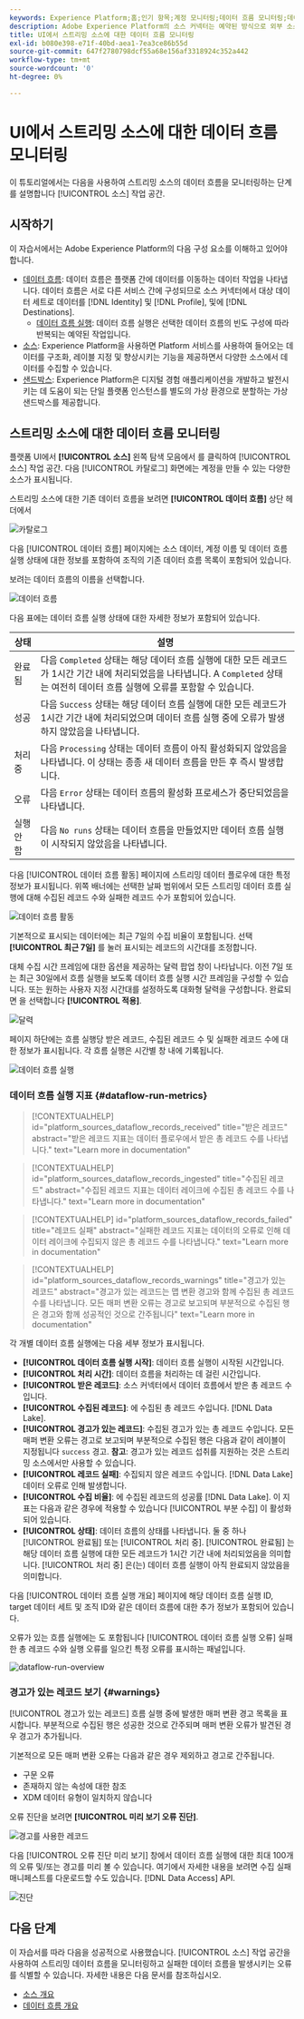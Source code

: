 ```yaml
---
keywords: Experience Platform;홈;인기 항목;계정 모니터링;데이터 흐름 모니터링;데이터 흐름
description: Adobe Experience Platform의 소스 커넥터는 예약된 방식으로 외부 소스 데이터를 수집할 수 있습니다. 이 자습서에서는 소스 작업 영역에서 스트리밍 데이터 흐름을 모니터링하는 단계를 제공합니다.
title: UI에서 스트리밍 소스에 대한 데이터 흐름 모니터링
exl-id: b080e398-e71f-40bd-aea1-7ea3ce86b55d
source-git-commit: 647f2780798dcf55a68e156af3318924c352a442
workflow-type: tm+mt
source-wordcount: '0'
ht-degree: 0%

---
```


# UI에서 스트리밍 소스에 대한 데이터 흐름 모니터링

이 튜토리얼에서는 다음을 사용하여 스트리밍 소스의 데이터 흐름을 모니터링하는 단계를 설명합니다 [!UICONTROL 소스] 작업 공간.

## 시작하기

이 자습서에서는 Adobe Experience Platform의 다음 구성 요소를 이해하고 있어야 합니다.

* [데이터 흐름](../../../dataflows/home.md): 데이터 흐름은 플랫폼 간에 데이터를 이동하는 데이터 작업을 나타냅니다. 데이터 흐름은 서로 다른 서비스 간에 구성되므로 소스 커넥터에서 대상 데이터 세트로 데이터를 [!DNL Identity] 및 [!DNL Profile], 및에 [!DNL Destinations].
   * [데이터 흐름 실행](../../notifications.md): 데이터 흐름 실행은 선택한 데이터 흐름의 빈도 구성에 따라 반복되는 예약된 작업입니다.
* [소스](../../home.md): Experience Platform을 사용하면 Platform 서비스를 사용하여 들어오는 데이터를 구조화, 레이블 지정 및 향상시키는 기능을 제공하면서 다양한 소스에서 데이터를 수집할 수 있습니다.
* [샌드박스](../../../sandboxes/home.md): Experience Platform은 디지털 경험 애플리케이션을 개발하고 발전시키는 데 도움이 되는 단일 플랫폼 인스턴스를 별도의 가상 환경으로 분할하는 가상 샌드박스를 제공합니다.

## 스트리밍 소스에 대한 데이터 흐름 모니터링

플랫폼 UI에서 **[!UICONTROL 소스]** 왼쪽 탐색 모음에서 를 클릭하여 [!UICONTROL 소스] 작업 공간. 다음 [!UICONTROL 카탈로그] 화면에는 계정을 만들 수 있는 다양한 소스가 표시됩니다.

스트리밍 소스에 대한 기존 데이터 흐름을 보려면 **[!UICONTROL 데이터 흐름]** 상단 헤더에서

![카탈로그](../../images/tutorials/monitor-streaming/catalog.png)

다음 [!UICONTROL 데이터 흐름] 페이지에는 소스 데이터, 계정 이름 및 데이터 흐름 실행 상태에 대한 정보를 포함하여 조직의 기존 데이터 흐름 목록이 포함되어 있습니다.

보려는 데이터 흐름의 이름을 선택합니다.

![데이터 흐름](../../images/tutorials/monitor-streaming/dataflows.png)

다음 표에는 데이터 흐름 실행 상태에 대한 자세한 정보가 포함되어 있습니다.

| 상태 | 설명 |
| ------ | ----------- |
| 완료됨 | 다음 `Completed` 상태는 해당 데이터 흐름 실행에 대한 모든 레코드가 1시간 기간 내에 처리되었음을 나타냅니다. A `Completed` 상태는 여전히 데이터 흐름 실행에 오류를 포함할 수 있습니다. |
| 성공 | 다음 `Success` 상태는 해당 데이터 흐름 실행에 대한 모든 레코드가 1시간 기간 내에 처리되었으며 데이터 흐름 실행 중에 오류가 발생하지 않았음을 나타냅니다. |
| 처리 중 | 다음 `Processing` 상태는 데이터 흐름이 아직 활성화되지 않았음을 나타냅니다. 이 상태는 종종 새 데이터 흐름을 만든 후 즉시 발생합니다. |
| 오류 | 다음 `Error` 상태는 데이터 흐름의 활성화 프로세스가 중단되었음을 나타냅니다. |
| 실행 안 함 | 다음 `No runs` 상태는 데이터 흐름을 만들었지만 데이터 흐름 실행이 시작되지 않았음을 나타냅니다. |

다음 [!UICONTROL 데이터 흐름 활동] 페이지에 스트리밍 데이터 플로우에 대한 특정 정보가 표시됩니다. 위쪽 배너에는 선택한 날짜 범위에서 모든 스트리밍 데이터 흐름 실행에 대해 수집된 레코드 수와 실패한 레코드 수가 포함되어 있습니다.

![데이터 흐름 활동](../../images/tutorials/monitor-streaming/dataflow-activity.png)

기본적으로 표시되는 데이터에는 최근 7일의 수집 비율이 포함됩니다. 선택 **[!UICONTROL 최근 7일]** 를 눌러 표시되는 레코드의 시간대를 조정합니다.

대체 수집 시간 프레임에 대한 옵션을 제공하는 달력 팝업 창이 나타납니다. 이전 7일 또는 최근 30일에서 흐름 실행을 보도록 데이터 흐름 실행 시간 프레임을 구성할 수 있습니다. 또는 원하는 사용자 지정 시간대를 설정하도록 대화형 달력을 구성합니다. 완료되면 을 선택합니다 **[!UICONTROL 적용]**.

![달력](../../images/tutorials/monitor-streaming/calendar.png)

페이지 하단에는 흐름 실행당 받은 레코드, 수집된 레코드 수 및 실패한 레코드 수에 대한 정보가 표시됩니다. 각 흐름 실행은 시간별 창 내에 기록됩니다.

![데이터 흐름 실행](../../images/tutorials/monitor-streaming/dataflow-run.png)

### 데이터 흐름 실행 지표 {#dataflow-run-metrics}

>[!CONTEXTUALHELP]
>id="platform_sources_dataflow_records_received"
>title="받은 레코드"
>abstract="받은 레코드 지표는 데이터 플로우에서 받은 총 레코드 수를 나타냅니다."
>text="Learn more in documentation"

>[!CONTEXTUALHELP]
>id="platform_sources_dataflow_records_ingested"
>title="수집된 레코드"
>abstract="수집된 레코드 지표는 데이터 레이크에 수집된 총 레코드 수를 나타냅니다."
>text="Learn more in documentation"

>[!CONTEXTUALHELP]
>id="platform_sources_dataflow_records_failed"
>title="레코드 실패"
>abstract="실패한 레코드 지표는 데이터의 오류로 인해 데이터 레이크에 수집되지 않은 총 레코드 수를 나타냅니다."
>text="Learn more in documentation"

>[!CONTEXTUALHELP]
>id="platform_sources_dataflow_records_warnings"
>title="경고가 있는 레코드"
>abstract="경고가 있는 레코드는 맵 변환 경고와 함께 수집된 총 레코드 수를 나타냅니다. 모든 매퍼 변환 오류는 경고로 보고되며 부분적으로 수집된 행은 경고와 함께 성공적인 것으로 간주됩니다"
>text="Learn more in documentation"

각 개별 데이터 흐름 실행에는 다음 세부 정보가 표시됩니다.

* **[!UICONTROL 데이터 흐름 실행 시작]**: 데이터 흐름 실행이 시작된 시간입니다.
* **[!UICONTROL 처리 시간]**: 데이터 흐름을 처리하는 데 걸린 시간입니다.
* **[!UICONTROL 받은 레코드]**: 소스 커넥터에서 데이터 흐름에서 받은 총 레코드 수입니다.
* **[!UICONTROL 수집된 레코드]**: 에 수집된 총 레코드 수입니다. [!DNL Data Lake].
* **[!UICONTROL 경고가 있는 레코드]**: 수집된 경고가 있는 총 레코드 수입니다. 모든 매퍼 변환 오류는 경고로 보고되며 부분적으로 수집된 행은 다음과 같이 레이블이 지정됩니다 `success` 경고. **참고**: 경고가 있는 레코드 섭취를 지원하는 것은 스트리밍 소스에서만 사용할 수 있습니다.
* **[!UICONTROL 레코드 실패]**: 수집되지 않은 레코드 수입니다. [!DNL Data Lake] 데이터 오류로 인해 발생합니다.
* **[!UICONTROL 수집 비율]**: 에 수집된 레코드의 성공률 [!DNL Data Lake]. 이 지표는 다음과 같은 경우에 적용할 수 있습니다 [!UICONTROL 부분 수집] 이 활성화되어 있습니다.
* **[!UICONTROL 상태]**: 데이터 흐름의 상태를 나타냅니다. 둘 중 하나 [!UICONTROL 완료됨] 또는 [!UICONTROL 처리 중]. [!UICONTROL 완료됨] 는 해당 데이터 흐름 실행에 대한 모든 레코드가 1시간 기간 내에 처리되었음을 의미합니다. [!UICONTROL 처리 중] 은(는) 데이터 흐름 실행이 아직 완료되지 않았음을 의미합니다.

다음 [!UICONTROL 데이터 흐름 실행 개요] 페이지에 해당 데이터 흐름 실행 ID, target 데이터 세트 및 조직 ID와 같은 데이터 흐름에 대한 추가 정보가 포함되어 있습니다.

오류가 있는 흐름 실행에는 도 포함됩니다 [!UICONTROL 데이터 흐름 실행 오류] 실패한 총 레코드 수와 실행 오류를 일으킨 특정 오류를 표시하는 패널입니다.

![dataflow-run-overview](../../images/tutorials/monitor-streaming/dataflow-run-overview.png)

### 경고가 있는 레코드 보기 {#warnings}

[!UICONTROL 경고가 있는 레코드] 흐름 실행 중에 발생한 매퍼 변환 경고 목록을 표시합니다. 부분적으로 수집된 행은 성공한 것으로 간주되며 매퍼 변환 오류가 발견된 경우 경고가 추가됩니다.

기본적으로 모든 매퍼 변환 오류는 다음과 같은 경우 제외하고 경고로 간주됩니다.

* 구문 오류
* 존재하지 않는 속성에 대한 참조
* XDM 데이터 유형이 일치하지 않습니다

오류 진단을 보려면 **[!UICONTROL 미리 보기 오류 진단]**.

![경고를 사용한 레코드](../../images/tutorials/monitor-streaming/records-with-warnings.png)

다음 [!UICONTROL 오류 진단 미리 보기] 창에서 데이터 흐름 실행에 대한 최대 100개의 오류 및/또는 경고를 미리 볼 수 있습니다. 여기에서 자세한 내용을 보려면 수집 실패 매니페스트를 다운로드할 수도 있습니다. [!DNL Data Access] API.

![진단](../../images/tutorials/monitor-streaming/diagnostics.png)

## 다음 단계

이 자습서를 따라 다음을 성공적으로 사용했습니다. [!UICONTROL 소스] 작업 공간을 사용하여 스트리밍 데이터 흐름을 모니터링하고 실패한 데이터 흐름을 발생시키는 오류를 식별할 수 있습니다. 자세한 내용은 다음 문서를 참조하십시오.

* [소스 개요](../../home.md)
* [데이터 흐름 개요](../../../dataflows/home.md)
